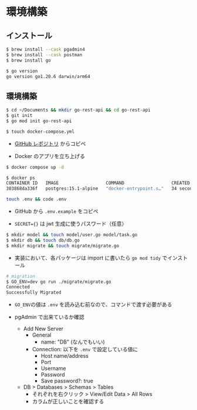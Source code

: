 # 環境構築

## インストール

```bash
$ brew install --cask pgadmin4
$ brew install --cask postman
$ brew install go

$ go version
go version go1.20.6 darwin/arm64
```

## 環境構築

```bash
$ cd ~/Documents && mkdir go-rest-api && cd go-rest-api
$ git init
$ go mod init go-rest-api

$ touch docker-compose.yml
```

-   [GitHub レポジトリ](https://github.com/GomaGoma676/echo-rest-api) からコピペ

-   Docker のアプリを立ち上げる

```bash
$ docker compose up -d

$ docker ps
CONTAINER ID   IMAGE                  COMMAND                  CREATED          STATUS          PORTS                    NAMES
303868da336f   postgres:15.1-alpine   "docker-entrypoint.s…"   34 seconds ago   Up 33 seconds   0.0.0.0:5434->5432/tcp   go-rest-api-dev-postgres-1
```

```bash
touch .env && code .env
```

-   GitHub から `.env.example` をコピペ

-   `SECRET={}` は jwt 生成に使うパスワード（任意）

```bash
$ mkdir model && touch model/user.go model/task.go
$ mkdir db && touch db/db.go
$ mkdir migrate && touch migrate/migrate.go
```

-   実装において、各パッケージは import に書いたら `go mod tidy` でインストール

```bash
# migration
$ GO_ENV=dev go run ./migrate/migrate.go
Connected
Successfully Migrated
```

-   `GO_ENV`の値は `.env` を読み込む前なので、コマンドで渡す必要がある

-   pgAdmin で出来ているか確認
    -   Add New Server
        -   General
            -   name: "DB" (なんでもいい)
        -   Connection: 以下を `.env` で設定している値に
            -   Host name/address
            -   Port
            -   Username
            -   Password
            -   Save password?: true
    -   DB > Databases > Schemas > Tables
        -   それぞれを右クリック > View/Edit Data > All Rows
        -   カラムが正しいことを確認する
